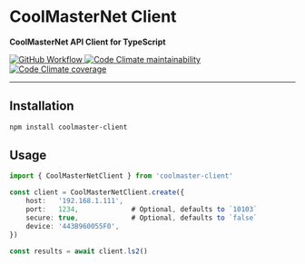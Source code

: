 # CoolMasterNet Client

**CoolMasterNet API Client for TypeScript**

<a href="https://github.com/bdsoha/coolmaster-client/actions/workflows/test.yml">
    <img alt="GitHub Workflow" src="https://img.shields.io/github/actions/workflow/status/bdsoha/coolmaster-client/test.yml?branch=develop&logo=github&style=for-the-badge">
</a>

<a href="https://codeclimate.com/github/bdsoha/coolmaster-client">
    <img alt="Code Climate maintainability" src="https://img.shields.io/codeclimate/maintainability/bdsoha/coolmaster-client?logo=codeclimate&style=for-the-badge">
</a>

<a href="https://codeclimate.com/github/bdsoha/coolmaster-client">
    <img alt="Code Climate coverage" src="https://img.shields.io/codeclimate/coverage/bdsoha/coolmaster-client?logo=codeclimate&style=for-the-badge">
</a>

---

## Installation

```bash
npm install coolmaster-client
```

## Usage

```ts
import { CoolMasterNetClient } from 'coolmaster-client'

const client = CoolMasterNetClient.create({
    host:   '192.168.1.111',
    port:   1234,             # Optional, defaults to `10103`
    secure: true,             # Optional, defaults to `false`
    device: '443B960055F0',
})

const results = await client.ls2()
```
